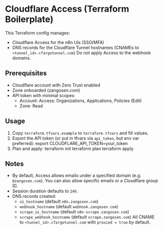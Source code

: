 # Cloudflare Access (Terraform Boilerplate)

This Terraform config manages:
- Cloudflare Access for the n8n UIs (SSO/MFA)
- DNS records for the Cloudflare Tunnel hostnames (CNAMEs to `<tunnel_id>.cfargotunnel.com`)
Do not apply Access to the webhook domains.

## Prerequisites
- Cloudflare account with Zero Trust enabled
- Zone onboarded (zangosen.com)
- API token with minimal scopes:
  - Account: Access: Organizations, Applications, Policies (Edit)
  - Zone: Read

## Usage
1. Copy `terraform.tfvars.example` to `terraform.tfvars` and fill values.
2. Export the API token (or put in tfvars via `api_token`, but env var preferred):
   export CLOUDFLARE_API_TOKEN=your_token
3. Plan and apply:
   terraform init
   terraform plan
   terraform apply

## Notes
- By default, Access allows emails under a specified domain (e.g. `@zangosen.com`). You can also allow specific emails or a Cloudflare group ID.
- Session duration defaults to `24h`.
- DNS records created:
  - `ui_hostname` (default `n8n.zangosen.com`)
  - `webhook_hostname` (default `webhook.zangosen.com`)
  - `scrape_ui_hostname` (default `n8n-scrape.zangosen.com`)
  - `scrape_webhook_hostname` (default `scrape.zangosen.com`)
  All CNAME to `<tunnel_id>.cfargotunnel.com` with `proxied = true` by default.
